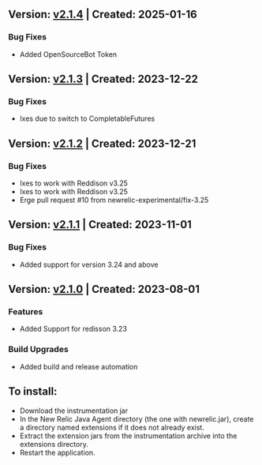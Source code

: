 ## Version: [v2.1.4](https://github.com/newrelic-experimental/newrelic-java-redisson/releases/tag/v2.1.4) | Created: 2025-01-16
### Bug Fixes
- Added OpenSourceBot Token

## Version: [v2.1.3](https://github.com/newrelic-experimental/newrelic-java-redisson/releases/tag/v2.1.3) | Created: 2023-12-22
### Bug Fixes
- Ixes due to switch to CompletableFutures

## Version: [v2.1.2](https://github.com/newrelic-experimental/newrelic-java-redisson/releases/tag/v2.1.2) | Created: 2023-12-21
### Bug Fixes
- Ixes to work with Reddison v3.25
- Ixes to work with Reddison v3.25
- Erge pull request #10 from newrelic-experimental/fix-3.25

## Version: [v2.1.1](https://github.com/newrelic-experimental/newrelic-java-redisson/releases/tag/v2.1.1) | Created: 2023-11-01
### Bug Fixes
- Added support for version 3.24 and above

## Version: [v2.1.0](https://github.com/newrelic-experimental/newrelic-java-redisson/releases/tag/v2.1.0) | Created: 2023-08-01
### Features
- Added Support for redisson 3.23

### Build Upgrades
- Added build and release automation

## To install:

- Download the instrumentation jar
- In the New Relic Java Agent directory (the one with newrelic.jar), create a directory named extensions if it does not already exist.
- Extract the extension jars from the instrumentation archive into the extensions directory.
- Restart the application.
